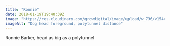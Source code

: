 ```yaml
---
title: "Ronnie"
date: 2018-01-19T19:40:39Z
image: "https://res.cloudinary.com/growdigital/image/upload/w_736/v1544048825/ron-39054992824.jpg"
imageAlt: "Dog head foreground, polytunnel distance"
---
```


Ronnie Barker, head as big as a polytunnel
